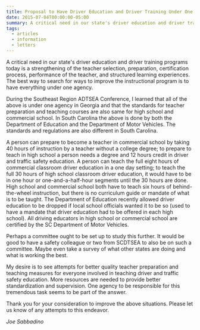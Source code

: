 ```yaml
---
title: Proposal to Have Driver Education and Driver Training Under One Agency
date: 2015-07-04T00:00:00-05:00
summary: A critical need in our state's driver education and driver training programs today is a strengthening of the teacher selection, preparation, certification process, performance of the teacher, and structured learning experiences. The best way to search for ways to improve...
tags:
  - articles
  - information
  - letters
---
```

A critical need in our state's driver education and driver training programs today is a strengthening of the teacher selection, preparation, certification process, performance of the teacher, and structured learning experiences. The best way to search for ways to improve the instructional program is to have everything under one agency.

During the Southeast Region ADTSEA Conference, I learned that all of the above is under one agency in Georgia and that the standards for teacher preparation and teaching courses are also same for high school and commercial school. In South Carolina the above is done by both the Department of Education and the Department of Motor Vehicles. The standards and regulations are also different in South Carolina.

A person can prepare to become a teacher in commercial school by taking 40 hours of instruction by a teacher without a college degree; to prepare to teach in high school a person needs a degree and 12 hours credit in driver and traffic safety education. A person can teach the full eight hours of commercial classroom driver education in a one day setting; to teach the full 30 hours of high school classroom driver education, it would have to be in one hour or one-and-a-half-hour segments until the 30 hours are done. High school and commercial school both have to teach six hours of behind-the-wheel instruction, but there is no curriculum guide or mandate of what is to be taught. The Department of Education recently allowed driver education to be dropped if local school officials wanted it to be so (used to have a mandate that driver education had to be offered in each high school). All driving educators in high school or commercial school are certified by the SC Department of Motor Vehicles.

Perhaps a committee ought to be set up to study this further. It would be good to have a safety colleague or two from SCDTSEA to also be on such a committee. Maybe even take a survey of what other states are doing and what is working the best.

My desire is to see attempts for better quality teacher preparation and teaching measures for everyone involved in teaching driver and traffic safety education. More resources are needed to provide better standardization and supervision. One agency to be responsible for this tremendous task seems to be part of the answer.

Thank you for your consideration to improve the above situations. Please let us know of any attempts to this endeavor.

*Joe Sabbadino*
